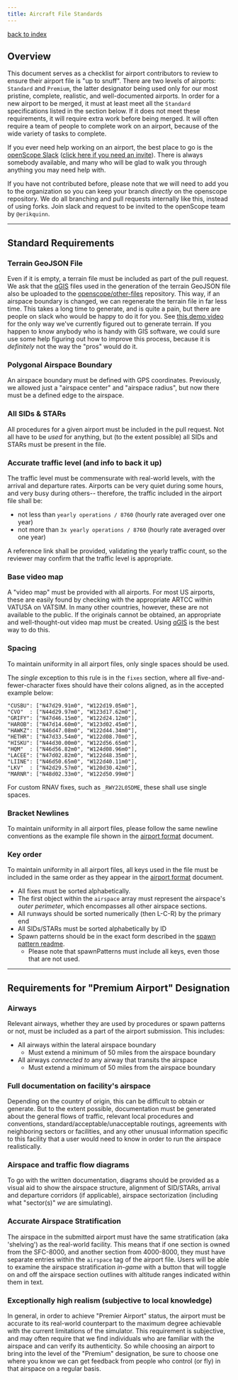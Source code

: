```yaml
---
title: Aircraft File Standards
---
```

[back to index](index.html)

## Overview
This document serves as a checklist for airport contributors to review to ensure their airport file is "up to snuff". There are two levels of airports: `Standard` and `Premium`, the latter designator being used only for our most pristine, complete, realistic, and well-documented airports. In order for a new airport to be merged, it must at least meet all the `Standard` specifications listed in the section below. If it does not meet these requirements, it will require extra work before being merged. It will often require a team of people to complete work on an airport, because of the wide variety of tasks to complete.

If you ever need help working on an airport, the best place to go is the [openScope Slack](https://openscopeatc.slack.com) ([click here if you need an invite](http://slack.openscope.co)). There is always somebody available, and many who will be glad to walk you through anything you may need help with.

If you have not contributed before, please note that we will need to add you to the organization so you can keep your branch _directly_ on the openscope repository. We do all branching and pull requests internally like this, instead of using forks. Join slack and request to be invited to the openScope team by `@erikquinn`.

---

## Standard Requirements
### Terrain GeoJSON File
Even if it is empty, a terrain file must be included as part of the pull request. We ask that the [qGIS](http://www.qgis.org/en/site/) files used in the generation of the terrain GeoJSON file also be uploaded to the [openscope/other-files](https://github.com/openscope/other-files) repository. This way, if an airspace boundary is changed, we can regenerate the terrain file in far less time. This takes a long time to generate, and is quite a pain, but there are people on slack who would be happy to do it for you. See [this demo video](https://youtu.be/tWky-8QWFWo) for the only way we've currently figured out to generate terrain. If you happen to know anybody who is handy with GIS software, we could sure use some help figuring out how to improve this process, because it is _definitely_ not the way the "pros" would do it.

### Polygonal Airspace Boundary
An airspace boundary must be defined with GPS coordinates. Previously, we allowed just a "airspace center" and "airspace radius", but now there must be a defined edge to the airspace.

### All SIDs & STARs
All procedures for a given airport must be included in the pull request. Not all have to be _used_ for anything, but (to the extent possible) all SIDs and STARs must be present in the file.

### Accurate traffic level (and info to back it up)
The traffic level must be commensurate with real-world levels, with the arrival and departure rates. Airports can be very quiet during some hours, and very busy during others-- therefore, the traffic included in the airport file shall be:
- not less than `yearly operations / 8760` (hourly rate averaged over one year)
- not more than `3x yearly operations / 8760` (hourly rate averaged over one year)

A reference link shall be provided, validating the yearly traffic count, so the reviewer may confirm that the traffic level is appropriate.

### Base video map
A "video map" must be provided with all airports. For most US airports, these are easily found by checking with the appropriate ARTCC within VATUSA on VATSIM. In many other countries, however, these are not available to the public. If the originals cannot be obtained, an appropriate and well-thought-out video map must be created. Using [qGIS](http://www.qgis.org/en/site/) is the best way to do this.

### Spacing
To maintain uniformity in all airport files, only single spaces should be used.

The _single_ exception to this rule is in the `fixes` section, where all five-and-fewer-character fixes should have their colons aligned, as in the accepted example below:
```
"CUSBU": ["N47d29.91m0", "W122d19.05m0"],
"CVO"  : ["N44d29.97m0", "W123d17.62m0"],
"GRIFY": ["N47d46.15m0", "W122d24.12m0"],
"HAROB": ["N47d14.60m0", "W123d02.45m0"],
"HAWKZ": ["N46d47.08m0", "W122d44.34m0"],
"HETHR": ["N47d33.54m0", "W122d08.70m0"],
"HISKU": ["N44d30.00m0", "W122d56.65m0"],
"HQM"  : ["N46d56.82m0", "W124d08.96m0"],
"LACEE": ["N47d02.82m0", "W122d48.35m0"],
"LIINE": ["N46d50.65m0", "W122d40.11m0"],
"LKV"  : ["N42d29.57m0", "W120d30.42m0"],
"MARNR": ["N48d02.33m0", "W122d50.99m0"]
```

For custom RNAV fixes, such as `_RWY22L05DME`, these shall use single spaces.

### Bracket Newlines
To maintain uniformity in all airport files, please follow the same newline conventions as the example file shown in the [airport format](./airport-format.html) document.

### Key order
To maintain uniformity in all airport files, all keys used in the file must be included in the same order as they appear in the [airport format](./airport-format.html) document.
- All fixes must be sorted alphabetically.
- The first object within the `airspace` array must represent the airspace's _outer perimeter_, which encompasses all other airspace sections.
- All runways should be sorted numerically (then L-C-R) by the primary end
- All SIDs/STARs must be sorted alphabetically by ID
- Spawn patterns should be in the exact form described in the [spawn pattern readme](spawnPatternReadme.md).
    - Please note that spawnPatterns must include all keys, even those that are not used.

---

## Requirements for "Premium Airport" Designation
### Airways
Relevant airways, whether they are used by procedures or spawn patterns or not, must be included as a part of the airport submission. This includes:
- All airways within the lateral airspace boundary
    - Must extend a minimum of 50 miles from the airspace boundary
- All airways _connected to_ any airway that transits the airspace
    - Must extend a minimum of 50 miles from the airspace boundary

### Full documentation on facility's airspace
Depending on the country of origin, this can be difficult to obtain or generate. But to the extent possible, documentation must be generated about the general flows of traffic, relevant local procedures and conventions, standard/acceptable/unacceptable routings, agreements with neighboring sectors or facilities, and any other unusual information specific to this facility that a user would need to know in order to run the airspace realistically.

### Airspace and traffic flow diagrams
To go with the written documentation, diagrams should be provided as a visual aid to show the airspace structure, alignment of SID/STARs, arrival and departure corridors (if applicable), airspace sectorization (including what "sector(s)" _we_ are simulating).

### Accurate Airspace Stratification
The airspace in the submitted airport must have the same stratification (aka 'shelving') as the real-world facility. This means that if one section is owned from the SFC-8000, and another section from 4000-8000, they must have separate entries within the `airspace` tag of the airport file. Users will be able to examine the airspace stratification _in-game_ with a button that will toggle on and off the airspace section outlines with altitude ranges indicated within them in text.

### Exceptionally high realism (subjective to local knowledge)
In general, in order to achieve "Premier Airport" status, the airport must be accurate to its real-world counterpart to the maximum degree achievable with the current limitations of the simulator. This requirement is subjective, and may often require that we find individuals who are familiar with the airspace and can verify its authenticity. So while choosing an airport to bring into the level of the "Premium" designation, be sure to choose one where you know we can get feedback from people who control (or fly) in that airspace on a regular basis.
